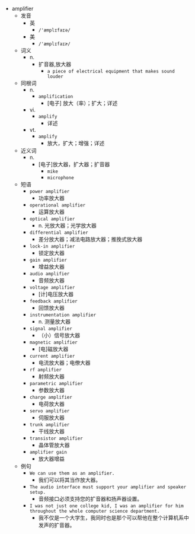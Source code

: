 - amplifier
  - 发音
    - 英
      - `/'æmplɪfaɪə/`
    - 美
      - `/'æmplɪfaɪɚ/`
  - 词义
    - n.
      - 扩音器,放大器
        - `a piece of electrical equipment that makes sound louder`
  - 同根词
    - n.
      - `amplification`
        - [电子] 放大（率）；扩大；详述
    - vi.
      - `amplify`
        - 详述
    - vt.
      - `amplify`
        - 放大，扩大；增强；详述
  - 近义词
    - n.
      - [电子]放大器，扩大器；扩音器
        - `mike`
        - `microphone`
  - 短语
    - `power amplifier`
      - 功率放大器 
    - `operational amplifier`
      - 运算放大器 
    - `optical amplifier`
      - n. 光放大器；光学放大器 
    - `differential amplifier`
      - 差分放大器；减法电路放大器；推挽式放大器 
    - `lock-in amplifier`
      - 锁定放大器 
    - `gain amplifier`
      - 增益放大器 
    - `audio amplifier`
      - 音频放大器 
    - `voltage amplifier`
      - [计]电压放大器 
    - `feedback amplifier`
      - 回馈放大器 
    - `instrumentation amplifier`
      - n. 测量放大器 
    - `signal amplifier`
      - （小）信号放大器 
    - `magnetic amplifier`
      - [电]磁放大器 
    - `current amplifier`
      - 电流放大器；电僚大器 
    - `rf amplifier`
      - 射频放大器 
    - `parametric amplifier`
      - 参数放大器 
    - `charge amplifier`
      - 电荷放大器 
    - `servo amplifier`
      - 伺服放大器 
    - `trunk amplifier`
      - 干线放大器 
    - `transistor amplifier`
      - 晶体管放大器 
    - `amplifier gain`
      - 放大器增益 
  - 例句
    - `We can use them as an amplifier.`
      - 我们可以将其当作放大器。
    - `The audio interface must support your amplifier and speaker setup.`
      - 音频接口必须支持您的扩音器和扬声器设置。
    - `I was not just one college kid, I was an amplifier for him throughout the whole computer science department.`
      - 我不仅是一个大学生，我同时也是那个可以帮他在整个计算机系中发声的扩音器。

